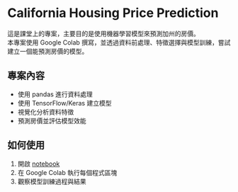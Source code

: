 # California Housing Price Prediction

這是課堂上的專案，主要目的是使用機器學習模型來預測加州的房價。  
本專案使用 Google Colab 撰寫，並透過資料前處理、特徵選擇與模型訓練，嘗試建立一個能預測房價的模型。

## 專案內容
- 使用 pandas 進行資料處理
- 使用 TensorFlow/Keras 建立模型
- 視覺化分析資料特徵
- 預測房價並評估模型效能

## 如何使用
1. 開啟 [notebook](./google_ML_house.ipynb)  
2. 在 Google Colab 執行每個程式區塊  
3. 觀察模型訓練過程與結果
